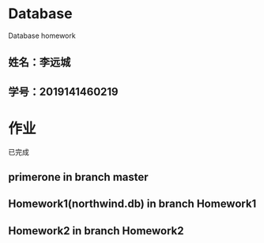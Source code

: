 # Database
Database homework
## 姓名：李远城
## 学号：2019141460219

# 作业
已完成
## primerone in branch master
## Homework1(northwind.db) in branch Homework1
## Homework2  in branch Homework2
